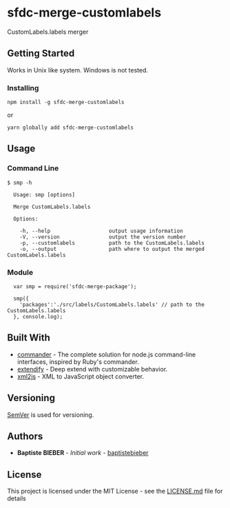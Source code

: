 # sfdc-merge-customlabels

CustomLabels.labels merger

## Getting Started

Works in Unix like system.
Windows is not tested.

### Installing

```
npm install -g sfdc-merge-customlabels
```

or

```
yarn globally add sfdc-merge-customlabels
```

## Usage

### Command Line

```
$ smp -h

  Usage: smp [options]

  Merge CustomLabels.labels

  Options:

    -h, --help                   output usage information
    -V, --version                output the version number
    -p, --customlabels           path to the CustomLabels.labels
    -o, --output                 path where to output the merged CustomLabels.labels
```

### Module

```
  var smp = require('sfdc-merge-package');

  smp({
    'packages':'./src/labels/CustomLabels.labels' // path to the CustomLabels.labels
  }, console.log);
```


## Built With

* [commander](https://github.com/tj/commander.js/) - The complete solution for node.js command-line interfaces, inspired by Ruby's commander.
* [extendify](https://github.com/bigShai/extendify) - Deep extend with customizable behavior.
* [xml2js](https://github.com/Leonidas-from-XIV/node-xml2js) - XML to JavaScript object converter.

## Versioning

[SemVer](http://semver.org/) is used for versioning.

## Authors

* **Baptiste BIEBER** - *Initial work* - [baptistebieber](https://github.com/baptistebieber)

## License

This project is licensed under the MIT License - see the [LICENSE.md](LICENSE.md) file for details